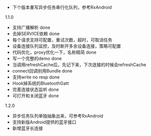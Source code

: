  - 下个版本重写异步任务串行化队列，参考RxAndroid

 1.1.0
 - 支持广播解析 done
 - 去掉SERVICE依赖 done
 - 每个请求支持可配置，重试次数，超时，可取消任务
 - 设备连接队列监控，及时断开多余设备连接，策略可配置
 - 代码优化，proxy优化一下，名称精简 done
 - 写一个完整的demo  done
 - 当调用refreshCache后，先记下来，下次连接的时候会refreshCache
 - connect回调别用Bundle  done
 - 支持write no resp done
 - Hook掉系统的BluetoothGatt
 - 完善连接状态监听 done
 - 可打开和关闭蓝牙 done

 1.2.0
 - 异步任务队列单独抽象出来，可参考RxAndroid
 - 支持新版Android提供的蓝牙接口
 - 新增蓝牙长连接

